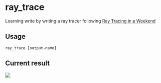 # ray_trace
Learning write by writing a ray tracer following [Ray Tracing in a Weekend](http://www.realtimerendering.com/raytracing/Ray%20Tracing%20in%20a%20Weekend.pdf)

## Usage
```ray_trace [output-name]```

## Current result
![](out.ppm)